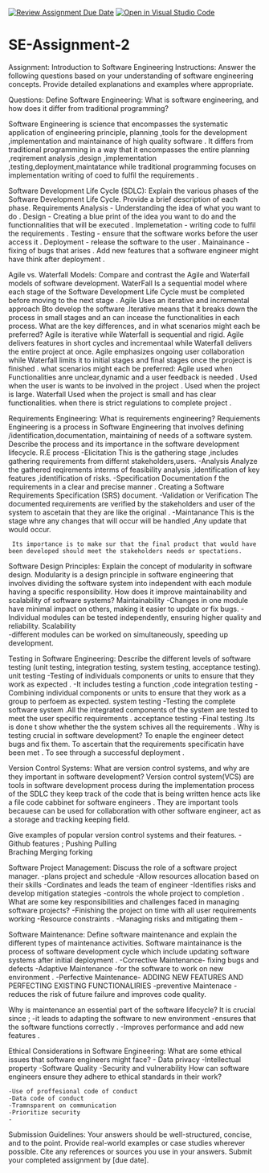 [![Review Assignment Due Date](https://classroom.github.com/assets/deadline-readme-button-24ddc0f5d75046c5622901739e7c5dd533143b0c8e959d652212380cedb1ea36.svg)](https://classroom.github.com/a/-ucQIGTc)
[![Open in Visual Studio Code](https://classroom.github.com/assets/open-in-vscode-718a45dd9cf7e7f842a935f5ebbe5719a5e09af4491e668f4dbf3b35d5cca122.svg)](https://classroom.github.com/online_ide?assignment_repo_id=15228495&assignment_repo_type=AssignmentRepo)
# SE-Assignment-2
Assignment: Introduction to Software Engineering
Instructions:
Answer the following questions based on your understanding of software engineering concepts. Provide detailed explanations and examples where appropriate.

Questions:
Define Software Engineering:
What is software engineering, and how does it differ from traditional programming?

Software Engineering is science that encompasses the systematic application of engineering principle, planning ,tools for the development ,implementation and maintainance of high quality software .
It differs from traditional programming in a way that it encompasses the entire planning ,reqirement analysis ,design ,implementation ,testing,deployment,maintatance while traditional programming focuses on implementation writing of coed to fulfil the requirements .



Software Development Life Cycle (SDLC):
Explain the various phases of the Software Development Life Cycle. Provide a brief description of each phase.
    Requirements Analysis - Understanding the idea of what you want to do .
    Design - Creating a blue print of the idea you want to do and the functionnalities that will be executed .
    Implemetation - writing code to fulfil the requirements .
    Testing - ensure that the software works before the user access it .
    Deployment -  release the software to the user .
    Mainainance - fixing of bugs that arises .
                  Add new features that a software engineer might have think after deployment .





Agile vs. Waterfall Models:
Compare and contrast the Agile and Waterfall models of software development. 
   WaterFall
   Is a sequential model where each stage of the Software Development Life Cycle  must be completed before moving to the next stage . 
   Agile 
   Uses  an iterative and incremental approach Bto develop the software .Iterative means that it breaks down the process in small stages and an can incease the functionalities in each process.
What are the key differences, and in what scenarios might each be preferred?
   Agile is iterative  while Waterfall is sequential and rigid.
   Agile delivers features in short cycles and incrementaal while Waterfall delivers the entire project at once.
   Agile emphasizes ongoing user  collaboration while Waterfall limits it to initial stages and final stages once the project is finished .
what scenarios might each be preferred:
  Agile 
   used when Functionalities anre unclear,dynamic and  a user feedback is needed .
   Used when the user is wants to be involved in the project .
   Used when the project is large.
  Waterfall
   Used when the project is small and has clear functionalities.
   when there is strict regulations to complete project .




Requirements Engineering:
What is requirements engineering?
   Requiements Engineering is a process in Software Engineering that involves defining /identification,documentation, maintaining of needs of a software system.
Describe the process and its importance in the software development lifecycle.
    R.E process
     -Elicitation
      This is the gathering stage ,includes gathering requirements from differnt stakeholders,users. 
     -Analysis 
      Analyze the gathered reqirements interms of feasibility analysis ,identification of key features ,identification of risks.
     -Specification
       Documentation f the requirements in a clear and precise manner .
       Creating a Software Requirements Specification (SRS) document.
     -Validation or Verification 
       The documented requirements are verified by the stakeholders and user of the system to ascetain that they are like the original .
     -Maintanance 
       This is the stage whre any changes that will occur will be handled ,Any update that would occur.           

     Its importance is to make sur that the final product that would have been developed should meet the stakeholders needs or spectations. 





Software Design Principles:
Explain the concept of modularity in software design.
    Modularity is a design principle in software engineering that involves dividing the software system into independent with each module having  a specific responsibility. 
How does it improve maintainability and scalability of software systems?
     Maintainability 
      -Changes in one module have minimal impact on others, making it easier to update or fix bugs.
      -Individual modules can be tested independently, ensuring higher  quality and reliability.
     Scalability  
      -different modules can be worked on simultaneously, speeding up development.




Testing in Software Engineering:
Describe the different levels of software testing (unit testing, integration testing, system testing, acceptance testing).
      unit testing
       -Testing of individuals components or units to ensure that they work as expected .
       -It includes testing a function ,code 
      integration testing
       -Combining individual components or units to ensure that they work as a group to perfoem as expected.
      system testing
       -Testing the complete software system .All the integrated components of the system are tested to meet the user specific requirements .
      acceptance testing
       -Final testing .Its is done t show whether the the system schives all the requirements .
Why is testing crucial in software development?
   To enaple the engineer  detect bugs and fix them.
   To ascertain that the requirements specificatin have been met .
   To see through a successful deployment .





Version Control Systems:
What are version control systems, and why are they important in software development? 
 Version control system(VCS) are tools in software development process during the implementation process of the SDLC they keep track of the code that is being written hence acts like a file code cabbinet for software engineers .
They are important tools becauese can be used for collaboration with other software engineer, act as a storage and tracking keeping field.

Give examples of popular version control systems and their features.
  -Github
    features ;
     Pushing 
     Pulling   
     Braching
     Merging 
     forking 




Software Project Management:
Discuss the role of a software project manager. 
    -plans project and schedule 
    -Allow resources allocation based on their skills 
    -Cordinates and leads the team of engineer 
    -Identifies risks and develop mitigation stategies 
    -controls the whole project to completion .
What are some key responsibilities and challenges faced in managing software projects?
    -Finishing the project on time with all user requirements working 
    -Resource constraints .
    -Managing risks and mitigating them 
    -



Software Maintenance:
Define software maintenance and explain the different types of maintenance activities.
   Software maintainance is the process of software development cycle which include updating software systems after initial deployment .
      -Corrective Maintenance- fixing bugs and defects 
      -Adaptive Maintenance -for the software to work on new environment .
      -Perfective Maintenance- ADDING NEW FEATURES AND PERFECTING EXISTING FUNCTIONALIRIES 
      -preventive Maintenace -reduces the risk of future failure and improves code quality.

Why is maintenance an essential part of the software lifecycle?
    It is crucial since ; 
    -it leads to adapting the software to new environment
    -ensures that the software functions correctly .
    -Improves performance and add new features .




Ethical Considerations in Software Engineering:
What are some ethical issues that software engineers might face?
    - Data privacy 
    -Intellectual property 
    -Software Quality 
    -Security and vulnerability 
How can software engineers ensure they adhere to ethical standards in their work?

    -Use of proffesional code of conduct 
    -Data code of conduct 
    -Tramnsparent on communication
    -Prioritize security 
    -
Submission Guidelines:
Your answers should be well-structured, concise, and to the point.
Provide real-world examples or case studies wherever possible.
Cite any references or sources you use in your answers.
Submit your completed assignment by [due date].
